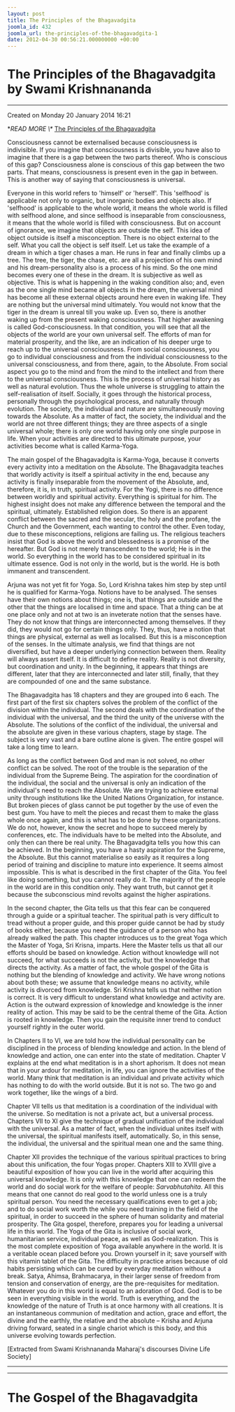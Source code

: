 ```yaml
---
layout: post
title: The Principles of the Bhagavadgita
joomla_id: 432
joomla_url: the-principles-of-the-bhagavadgita-1
date: 2012-04-30 00:56:21.000000000 +00:00
---
```

# The Principles of the Bhagavadgita by Swami Krishnananda

* * *

Created on Monday 20 January 2014 16:21

**READ MORE \\\** [The Principles of the Bhagavadgita](http://www.swami-krishnananda.org/disc/disc_18.html)

Consciousness cannot be externalised because consciousness is indivisible. If you imagine that consciousness is divisible, you have also to imagine that there is a gap between the two parts thereof. Who is conscious of this gap? Consciousness alone is conscious of this gap between the two parts. That means, consciousness is present even in the gap in between. This is another way of saying that consciousness is universal.

Everyone in this world refers to 'himself' or 'herself'. This 'selfhood' is applicable not only to organic, but inorganic bodies and objects also. If 'selfhood' is applicable to the whole world, it means the whole world is filled with selfhood alone, and since selfhood is inseparable from consciousness, it means that the whole world is filled with consciousness. But on account of ignorance, we imagine that objects are outside the self. This idea of object outside is itself a misconception. There is no object external to the self. What you call the object is self itself. Let us take the example of a dream in which a tiger chases a man. He runs in fear and finally climbs up a tree. The tree, the tiger, the chase, etc. are all a projection of his own mind and his dream-personality also is a process of his mind. So the one mind becomes every one of these in the dream. It is subjective as well as objective. This is what is happening in the waking condition also; and, even as the one single mind became all objects in the dream, the universal mind has become all these external objects around here even in waking life. They are nothing but the universal mind ultimately. You would not know that the tiger in the dream is unreal till you wake up. Even so, there is another waking up from the present waking consciousness. That higher awakening is called God-consciousness. In that condition, you will see that all the objects of the world are your own universal self. The efforts of man for material prosperity, and the like, are an indication of his deeper urge to reach up to the universal consciousness. From social consciousness, you go to individual consciousness and from the individual consciousness to the universal consciousness, and from there, again, to the Absolute. From social aspect you go to the mind and from the mind to the intellect and from there to the universal consciousness. This is the process of universal history as well as natural evolution. Thus the whole universe is struggling to attain the self-realisation of itself. Socially, it goes through the historical process, personally through the psychological process, and naturally through evolution. The society, the individual and nature are simultaneously moving towards the Absolute. As a matter of fact, the society, the individual and the world are not three different things; they are three aspects of a single universal whole; there is only one world having only one single purpose in life. When your activities are directed to this ultimate purpose, your activities become what is called Karma-Yoga.

The main gospel of the Bhagavadgita is Karma-Yoga, because it converts every activity into a meditation on the Absolute. The Bhagavadgita teaches that worldly activity is itself a spiritual activity in the end, because any activity is finally inseparable from the movement of the Absolute, and, therefore, it is, in truth, spiritual activity. For the Yogi, there is no difference between worldly and spiritual activity. Everything is spiritual for him. The highest insight does not make any difference between the temporal and the spiritual, ultimately. Established religion does. So there is an apparent conflict between the sacred and the secular, the holy and the profane, the Church and the Government, each wanting to control the other. Even today, due to these misconceptions, religions are failing us. The religious teachers insist that God is above the world and blessedness is a promise of the hereafter. But God is not merely transcendent to the world; He is in the world. So everything in the world has to be considered spiritual in its ultimate essence. God is not only in the world, but is the world. He is both immanent and transcendent.

Arjuna was not yet fit for Yoga. So, Lord Krishna takes him step by step until he is qualified for Karma-Yoga. Notions have to be analysed. The senses have their own notions about things; one is, that things are outside and the other that the things are localised in time and space. That a thing can be at one place only and not at two is an inveterate notion that the senses have. They do not know that things are interconnected among themselves. If they did, they would not go for certain things only. They, thus, have a notion that things are physical, external as well as localised. But this is a misconception of the senses. In the ultimate analysis, we find that things are not diversified, but have a deeper underlying connection between them. Reality will always assert itself. It is difficult to define reality. Reality is not diversity, but coordination and unity. In the beginning, it appears that things are different, later that they are interconnected and later still, finally, that they are compounded of one and the same substance.

The Bhagavadgita has 18 chapters and they are grouped into 6 each. The first part of the first six chapters solves the problem of the conflict of the division within the individual. The second deals with the coordination of the individual with the universal, and the third the unity of the universe with the Absolute. The solutions of the conflict of the individual, the universal and the absolute are given in these various chapters, stage by stage. The subject is very vast and a bare outline alone is given. The entire gospel will take a long time to learn.

As long as the conflict between God and man is not solved, no other conflict can be solved. The root of the trouble is the separation of the individual from the Supreme Being. The aspiration for the coordination of the individual, the social and the universal is only an indication of the individual's need to reach the Absolute. We are trying to achieve external unity through institutions like the United Nations Organization, for instance. But broken pieces of glass cannot be put together by the use of even the best gum. You have to melt the pieces and recast them to make the glass whole once again, and this is what has to be done by these organizations. We do not, however, know the secret and hope to succeed merely by conferences, etc. The individuals have to be melted into the Absolute, and only then can there be real unity. The Bhagavadgita tells you how this can be achieved. In the beginning, you have a hasty aspiration for the Supreme, the Absolute. But this cannot materialise so easily as it requires a long period of training and discipline to mature into experience. It seems almost impossible. This is what is described in the first chapter of the Gita. You feel like doing something, but you cannot really do it. The majority of the people in the world are in this condition only. They want truth, but cannot get it because the subconscious mind revolts against the higher aspirations.

In the second chapter, the Gita tells us that this fear can be conquered through a guide or a spiritual teacher. The spiritual path is very difficult to tread without a proper guide, and this proper guide cannot be had by study of books either, because you need the guidance of a person who has already walked the path. This chapter introduces us to the great Yoga which the Master of Yoga, Sri Krisna, imparts. Here the Master tells us that all our efforts should be based on knowledge. Action without knowledge will not succeed, for what succeeds is not the activity, but the knowledge that directs the activity. As a matter of fact, the whole gospel of the Gita is nothing but the blending of knowledge and activity. We have wrong notions about both these; we assume that knowledge means no activity, while activity is divorced from knowledge. Sri Krishna tells us that neither notion is correct. It is very difficult to understand what knowledge and activity are. Action is the outward expression of knowledge and knowledge is the inner reality of action. This may be said to be the central theme of the Gita. Action is rooted in knowledge. Then you gain the requisite inner trend to conduct yourself rightly in the outer world.

In Chapters II to VI, we are told how the individual personality can be disciplined in the process of blending knowledge and action. In the blend of knowledge and action, one can enter into the state of meditation. Chapter V explains at the end what meditation is in a short aphorism. It does not mean that in your ardour for meditation, in life, you can ignore the activities of the world. Many think that meditation is an individual and private activity which has nothing to do with the world outside. But it is not so. The two go and work together, like the wings of a bird.

Chapter VII tells us that meditation is a coordination of the individual with the universe. So meditation is not a private act, but a universal process. Chapters VII to XI give the technique of gradual unification of the individual with the universal. As a matter of fact, when the individual unites itself with the universal, the spiritual manifests itself, automatically. So, in this sense, the individual, the universal and the spiritual mean one and the same thing.

Chapter XII provides the technique of the various spiritual practices to bring about this unification, the four Yogas proper. Chapters XIII to XVIII give a beautiful exposition of how you can live in the world after acquiring this universal knowledge. It is only with this knowledge that one can redeem the world and do social work for the welfare of people: _Sarvabhutahita_. All this means that one cannot do real good to the world unless one is a truly spiritual person. You need the necessary qualifications even to get a job; and to do social work worth the while you need training in the field of the spiritual, in order to succeed in the sphere of human solidarity and material prosperity. The Gita gospel, therefore, prepares you for leading a universal life in this world. The Yoga of the Gita is inclusive of social work, humanitarian service, individual peace, as well as God-realization. This is the most complete exposition of Yoga available anywhere in the world. It is a veritable ocean placed before you. Drown yourself in it; save yourself with this vitamin tablet of the Gita. The difficulty in practice arises because of old habits persisting which can be cured by everyday meditation without a break. Satya, Ahimsa, Brahmacarya, in their larger sense of freedom from tension and conservation of energy, are the pre-requisites for meditation. Whatever you do in this world is equal to an adoration of God. God is to be seen in everything visible in the world. Truth is everything, and the knowledge of the nature of Truth is at once harmony with all creations. It is an instantaneous communion of meditation and action, grace and effort, the divine and the earthly, the relative and the absolute – Krisha and Arjuna driving forward, seated in a single chariot which is this body, and this universe evolving towards perfection.

[Extracted from Swami Krishnananda Maharaj's discourses Divine Life Society]

* * *



* * *



# The Gospel of the Bhagavadgita

